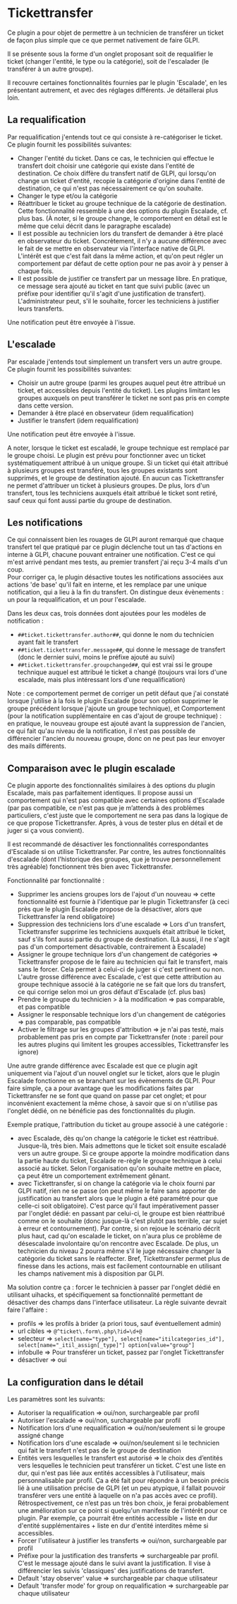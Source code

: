 # Tickettransfer
Ce plugin a pour objet de permettre à un technicien de transférer un ticket de façon plus simple que ce que permet nativement de faire GLPI. 

Il se présente sous la forme d'un onglet proposant soit de requalifier le ticket (changer l'entité, le type ou la catégorie), soit de l'escalader (le transférer à un autre groupe). 

Il recouvre certaines fonctionnalités fournies par le plugin 'Escalade', en les présentant autrement, et avec des réglages différents. Je détaillerai plus loin.

## La requalification
Par requalification j'entends tout ce qui consiste à re-catégoriser le ticket. Ce plugin fournit les possibilités suivantes:
* Changer l'entité du ticket. Dans ce cas, le technicien qui effectue le transfert doit choisir une catégorie qui existe dans l'entité de destination. Ce choix diffère du transfert natif de GLPI, qui lorsqu'on change un ticket d'entité, recopie la catégorie d'origine dans l'entité de destination, ce qui n'est pas nécessairement ce qu'on souhaite.
* Changer le type et/ou la catégorie
* Réattribuer le ticket au groupe technique de la catégorie de destination. Cette fonctionnalité ressemble à une des options du plugin Escalade, cf. plus bas. (À noter, si le groupe change, le comportement en détail est le même que celui décrit dans le paragraphe escalade)
* Il est possible au technicien lors du transfert de demander à être placé en observateur du ticket. Concrètement, il n'y a aucune différence avec le fait de se mettre en observateur via l'interface native de GLPI. L'intérêt est que c'est fait dans la même action, et qu'on peut régler un comportement par défaut de cette option pour ne pas avoir à y penser à chaque fois.
* Il est possible de justifier ce transfert par un message libre. En pratique, ce message sera ajouté au ticket en tant que suivi public (avec un préfixe pour identifier qu'il s'agit d'une justification de transfert). L'administrateur peut, s'il le souhaite, forcer les techniciens à justifier leurs transferts.

Une notification peut être envoyée à l'issue.

## L'escalade
Par escalade j'entends tout simplement un transfert vers un autre groupe.
Ce plugin fournit les possibilités suivantes:
* Choisir un autre groupe (parmi les groupes auquel peut être attribué un ticket, et accessibles depuis l'entité du ticket). Les plugins limitant les groupes auxquels on peut transférer le ticket ne sont pas pris en compte dans cette version.
* Demander à être placé en observateur (idem requalification)
* Justifier le transfert (idem requalification)

Une notification peut être envoyée à l'issue.

A noter, lorsque le ticket est escaladé, le groupe technique est remplacé par le groupe choisi.
Le plugin est prévu pour fonctionner avec un ticket systématiquement attribué à un unique groupe.
Si un ticket qui était attribué à plusieurs groupes est transféré, tous les groupes existants sont supprimés, et le groupe de destination ajouté.
En aucun cas Tickettransfer ne permet d'attribuer un ticket à plusieurs groupes.
De plus, lors d'un transfert, tous les techniciens auxquels était attribué le ticket sont retiré, sauf ceux qui font aussi partie du groupe de destination.

## Les notifications
Ce qui connaissent bien les rouages de GLPI auront remarqué que chaque transfert tel que pratiqué par ce plugin déclenche tout un tas d'actions en interne à GLPI, chacune pouvant entrainer une notification.
C'est ce qui m'est arrivé pendant mes tests, au premier transfert j'ai reçu 3-4 mails d'un coup.  
Pour corriger ça, le plugin désactive toutes les notifications associées aux actions 'de base' qu'il fait en interne, et les remplace par une unique notification, qui a lieu à la fin du transfert.
On distingue deux évènements : un pour la requalification, et un pour l'escalade.

Dans les deux cas, trois données dont ajoutées pour les modèles de notification :
* ```##ticket.tickettransfer.author##```, qui donne le nom du technicien ayant fait le transfert
* ```##ticket.tickettransfer.message##```, qui donne le message de transfert (donc le dernier suivi, moins le préfixe ajouté au suivi)
* ```##ticket.tickettransfer.groupchanged##```, qui est vrai ssi le groupe technique auquel est attribué le ticket a changé (toujours vrai lors d'une escalade, mais plus intéressant lors d'une requalification)

Note : ce comportement permet de corriger un petit défaut que j'ai constaté lorsque j'utilise à la fois le plugin Escalade (pour son option supprimer le groupe précédent lorsque j'ajoute un groupe technique), et Comportement (pour la notification supplémentaire en cas d'ajout de groupe technique) : en pratique, le nouveau groupe est ajouté avant la suppression de l'ancien, ce qui fait qu'au niveau de la notification, il n'est pas possible de différencier l'ancien du nouveau groupe, donc on ne peut pas leur envoyer des mails différents.

## Comparaison avec le plugin escalade
Ce plugin apporte des fonctionnalités similaires à des options du plugin Escalade, mais pas parfaitement identiques.
Il propose aussi un comportement qui n'est pas compatible avec certaines options d'Escalade (par pas compatible, ce n'est pas que je m’attends à des problèmes particuliers, c'est juste que le comportement ne sera pas dans la logique de ce que propose Tickettransfer.
Après, à vous de tester plus en détail et de juger si ça vous convient).

Il est recommandé de désactiver les fonctionnalités correspondantes d'Escalade si on utilise Tickettransfer.
Par contre, les autres fonctionnalités d'escalade (dont l'historique des groupes, que je trouve personnellement très agréable) fonctionnent très bien avec Tickettransfer.

Fonctionnalité par fonctionnalité :
* Supprimer les anciens groupes lors de l'ajout d'un nouveau => cette fonctionnalité est fournie à l'identique par le plugin Tickettransfer (à ceci près que le plugin Escalade propose de la désactiver, alors que Tickettransfer la rend obligatoire)
* Suppression des techniciens lors d'une escalade => Lors d'un transfert, Tickettransfer supprime les techniciens auxquels était attribué le ticket, sauf s'ils font aussi partie du groupe de destination. (Là aussi, il ne s'agit pas d'un comportement désactivable, contrairement à Escalade)
* Assigner le groupe technique lors d'un changement de catégories => Tickettransfer propose de le faire au technicien qui fait le transfert, mais sans le forcer. Cela permet à celui-ci de juger si c'est pertinent ou non. L'autre grosse différence avec Escalade, c'est que cette attribution au groupe technique associé à la catégorie ne se fait que lors du transfert, ce qui corrige selon moi un gros défaut d'Escalade (cf. plus bas)
* Prendre le groupe du technicien > à la modification => pas comparable, et pas compatible
* Assigner le responsable technique lors d'un changement de catégories => pas comparable, pas compatible
* Activer le filtrage sur les groupes d'attribution => je n'ai pas testé, mais probablement pas pris en compte par Tickettransfer (note : pareil pour les autres plugins qui limitent les groupes accessibles, Tickettransfer les ignore)

Une autre grande différence avec Escalade est que ce plugin agit uniquement via l'ajout d'un nouvel onglet sur le ticket, alors que le plugin Escalade fonctionne en se branchant sur les évènements de GLPI.
Pour faire simple, ça a pour avantage que les modifications faites par Tickettransfer ne se font que quand on passe par cet onglet; et pour inconvénient exactement la même chose, à savoir que si on n'utilise pas l'onglet dédié, on ne bénéficie pas des fonctionnalités du plugin.

Exemple pratique, l'attribution du ticket au groupe associé à une catégorie :
* avec Escalade, dès qu'on change la catégorie le ticket est réattribué. Jusque-là, très bien. Mais admettons que le ticket soit ensuite escaladé vers un autre groupe. Si ce groupe apporte la moindre modification dans la partie haute du ticket, Escalade re-règle le groupe technique à celui associé au ticket. Selon l'organisation qu'on souhaite mettre en place, ça peut être un comportement extrêmement gênant.
* avec Tickettransfer, si on change la catégorie via le choix fourni par GLPI natif, rien ne se passe (on peut même le faire sans apporter de justification au transfert alors que le plugin a été paramétré pour que celle-ci soit obligatoire). C'est parce qu'il faut impérativement passer par l'onglet dédié: en passant par celui-ci, le groupe est bien réattribué comme on le souhaite (donc jusque-là c'est plutôt pas terrible, car sujet à erreur et contournement). Par contre, si on rejoue le scénario décrit plus haut, cad qu'on escalade le ticket, on n'aura plus ce problème de désescalade involontaire qu'on rencontre avec Escalade. De plus, un technicien du niveau 2 pourra même s'il le juge nécessaire changer la catégorie du ticket sans le réaffecter.
Bref, Tickettransfer permet plus de finesse dans les actions, mais est facilement contournable en utilisant les champs nativement mis à disposition par GLPI.  

Ma solution contre ça : forcer le technicien à passer par l'onglet dédié en utilisant uihacks, et spécifiquement sa fonctionnalité permettant de désactiver des champs dans l'interface utilisateur. La règle suivante devrait faire l'affaire :
* profils => les profils à brider (a priori tous, sauf éventuellement admin)
* url cibles => ```@^ticket\.form\.php\?id=\d+@```
* selecteur => ```select[name="type"], select[name="itilcategories_id"], select[name="_itil_assign[_type]"] option[value="group"]```
* infobulle => Pour transférer un ticket, passez par l'onglet Tickettransfer
* désactiver => oui

## La configuration dans le détail
Les paramètres sont les suivants:
* Autoriser la requalification => oui/non, surchargeable par profil
* Autoriser l'escalade => oui/non, surchargeable par profil
* Notification lors d'une requalification => oui/non/seulement si le groupe assigné change
* Notification lors d'une escalade => oui/non/seulement si le technicien qui fait le transfert n'est pas de le groupe de destination
* Entités vers lesquelles le transfert est autorisé => le choix des d’entités vers lesquelles le technicien peut transférer un ticket. C'est une liste en dur, qui n'est pas liée aux entités accessibles à l'utilisateur, mais personnalisable par profil. Ça a été fait pour répondre à un besoin précis lié à une utilisation précise de GLPI (et un peu atypique, il fallait pouvoir transférer vers une entité à laquelle on n'a pas accès avec ce profil). Rétrospectivement, ce n’est pas un très bon choix, je ferai probablement une amélioration sur ce point si quelqu'un manifeste de l'intérêt pour ce plugin. Par exemple, ça pourrait être entités accessible + liste en dur d'entité supplémentaires + liste en dur d'entité interdites même si accessibles.
* Forcer l'utilisateur à justifier les transferts => oui/non, surchargeable par profil
* Préfixe pour la justification des transferts => surchargeable par profil. C'est le message ajouté dans le suivi avant la justification. Il vise à différencier les suivis 'classiques' des justifications de transfert.
* Default 'stay observer' value => surchargeable par chaque utilisateur
* Default 'transfer mode' for group on requalification => surchargeable par chaque utilisateur
